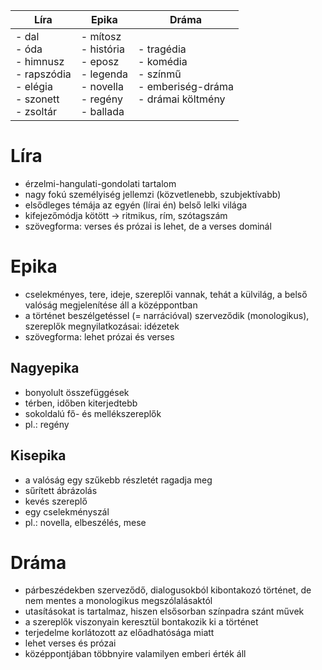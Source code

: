 
| Líra                                                                             | Epika                                                                                | Dráma                                                                         |
| -------------------------------------------------------------------------------- | ------------------------------------------------------------------------------------ | ----------------------------------------------------------------------------- |
| - dal<br>- óda<br>- himnusz<br>- rapszódia<br>- elégia<br>- szonett<br>- zsoltár | - mítosz<br>- história<br>- eposz<br>- legenda<br>- novella<br>- regény<br>- ballada | - tragédia<br>- komédia<br>- színmű<br>- emberiség-dráma<br>- drámai költmény |

# Líra
- érzelmi-hangulati-gondolati tartalom
- nagy fokú személyiség jellemzi (közvetlenebb, szubjektívabb)
- elsődleges témája az egyén (lírai én) belső lelki világa
- kifejezőmódja kötött → ritmikus, rím, szótagszám
- szövegforma: verses és prózai is lehet, de a verses dominál

# Epika
- cselekményes, tere, ideje, szereplői vannak, tehát a külvilág, a belső valóság megjelenítése áll a középpontban
- a történet beszélgetéssel (= narrációval) szerveződik (monologikus), szereplők megnyilatkozásai: idézetek
- szövegforma: lehet prózai és verses
## Nagyepika
- bonyolult összefüggések
- térben, időben kiterjedtebb
- sokoldalú fő- és mellékszereplők
- pl.: regény
## Kisepika
- a valóság egy szűkebb részletét ragadja meg
- sűrített ábrázolás
- kevés szereplő
- egy cselekményszál
- pl.: novella, elbeszélés, mese

# Dráma
- párbeszédekben szerveződő, dialogusokból kibontakozó történet, de nem mentes a monologikus megszólalásaktól
- utasításokat is tartalmaz, hiszen elsősorban színpadra szánt művek
- a szereplők viszonyain keresztül bontakozik ki a történet
- terjedelme korlátozott az előadhatósága miatt
- lehet verses és prózai
- középpontjában többnyire valamilyen emberi érték áll
